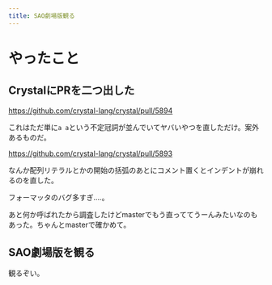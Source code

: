 ```yaml
---
title: SAO劇場版観る
---
```


# やったこと

## CrystalにPRを二つ出した

https://github.com/crystal-lang/crystal/pull/5894

これはただ単に`a a`という不定冠詞が並んでいてヤバいやつを直しただけ。案外あるものだ。

https://github.com/crystal-lang/crystal/pull/5893

なんか配列リテラルとかの開始の括弧のあとにコメント置くとインデントが崩れるのを直した。

フォーマッタのバグ多すぎ‥‥。

あと何か呼ばれたから調査したけどmasterでもう直っててうーんみたいなのもあった。ちゃんとmasterで確かめて。

## SAO劇場版を観る

観るぞい。
